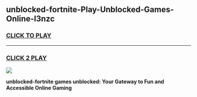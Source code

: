 
## unblocked-fortnite-Play-Unblocked-Games-Online-l3nzc
<h3>
<a href="https://premium76.site?title=unblocked-fortnite&ref=25A">CLICK TO PLAY</a></h3>
<hr>

<h3>
<a href="https://premium76.site?title=unblocked-fortnite&ref=25A">CLICK 2 PLAY</a>
  
</h3>

<a href="https://premium76.site?title=unblocked-fortnite&ref=25A"><img src="https://clearcache.store/games.png"></a>


**unblocked-fortnite games unblocked: Your Gateway to Fun and Accessible Online Gaming**
